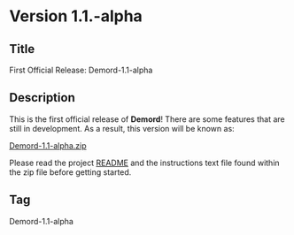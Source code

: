 # Version 1.1.-alpha

## Title

First Official Release: Demord-1.1-alpha

## Description

This is the first official release of **Demord**! There are some features that are still in development. As a result, this version will be known as:

[Demord-1.1-alpha.zip](https://github.com/dEhiN/Demord/files/14551970/Demord-1.1-alpha.zip)

Please read the project [README](https://github.com/dEhiN/Demord) and the instructions text file found within the zip file before getting started.

## Tag

Demord-1.1-alpha
